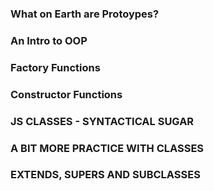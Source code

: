 
### What on Earth are Protoypes?




### An Intro to OOP 




### Factory Functions 





### Constructor Functions 




### JS CLASSES - SYNTACTICAL SUGAR 





### A BIT MORE PRACTICE WITH CLASSES 





### EXTENDS, SUPERS AND SUBCLASSES 


 